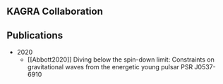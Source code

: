 ## KAGRA Collaboration

## Publications

- 2020
	- [[Abbott2020]] Diving below the spin-down limit: Constraints on gravitational waves from the energetic young pulsar PSR J0537-6910